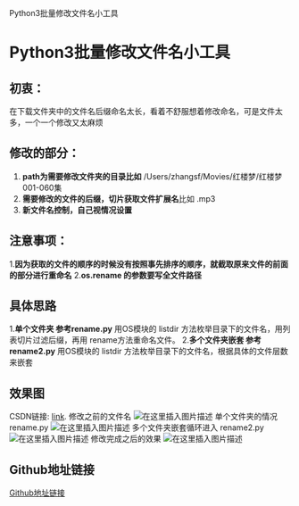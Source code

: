 ﻿Python3批量修改文件名小工具

# Python3批量修改文件名小工具
## 初衷：
在下载文件夹中的文件名后缀命名太长，看着不舒服想着修改命名，可是文件太多，一个一个修改又太麻烦

## 修改的部分：
 1. **path为需要修改文件夹的目录比如** /Users/zhangsf/Movies/红楼梦/红楼梦001-060集
 2. **需要修改的文件的后缀，切片获取文件扩展名**比如 .mp3
 3. **新文件名控制，自己视情况设置**
## 注意事项：
1.**因为获取的文件的顺序的时候没有按照事先排序的顺序，就截取原来文件的前面的部分进行重命名**
2.**os.rename 的参数要写全文件路径**
## 具体思路
1.**单个文件夹  参考rename.py**
用OS模块的 listdir 方法枚举目录下的文件名，用列表切片过滤后缀，再用 rename方法重命名文件。
2.**多个文件夹嵌套 参考 rename2.py**
用OS模块的 listdir 方法枚举目录下的文件名，根据具体的文件层数来嵌套
## 效果图
CSDN链接: [link](https://zhangvalue.blog.csdn.net/article/details/103840520).
修改之前的文件名
![在这里插入图片描述](https://img-blog.csdnimg.cn/20200105101957152.png?x-oss-process=image/watermark,type_ZmFuZ3poZW5naGVpdGk,shadow_10,text_aHR0cHM6Ly96aGFuZ3ZhbHVlLmJsb2cuY3Nkbi5uZXQ=,size_16,color_FFFFFF,t_70)
单个文件夹的情况 rename.py
![在这里插入图片描述](https://img-blog.csdnimg.cn/20200105102322493.png?x-oss-process=image/watermark,type_ZmFuZ3poZW5naGVpdGk,shadow_10,text_aHR0cHM6Ly96aGFuZ3ZhbHVlLmJsb2cuY3Nkbi5uZXQ=,size_16,color_FFFFFF,t_70)
多个文件夹嵌套循环进入  rename2.py
![在这里插入图片描述](https://img-blog.csdnimg.cn/20200105112404918.png?x-oss-process=image/watermark,type_ZmFuZ3poZW5naGVpdGk,shadow_10,text_aHR0cHM6Ly96aGFuZ3ZhbHVlLmJsb2cuY3Nkbi5uZXQ=,size_16,color_FFFFFF,t_70)
修改完成之后的效果
![在这里插入图片描述](https://img-blog.csdnimg.cn/20200105102347107.png?x-oss-process=image/watermark,type_ZmFuZ3poZW5naGVpdGk,shadow_10,text_aHR0cHM6Ly96aGFuZ3ZhbHVlLmJsb2cuY3Nkbi5uZXQ=,size_16,color_FFFFFF,t_70)
## Github地址链接
[Github地址链接](https://github.com/zhangvalue/RenameFiles)


